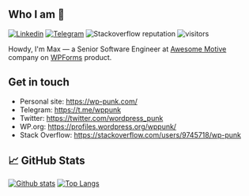 ## Who I am 🤔

[![Linkedin](https://img.shields.io/badge/-wppunk-blue?style=flat&logo=Linkedin&logoColor=white&link=https://www.linkedin.com/in/wppunk/)](https://www.linkedin.com/in/wppunk/)
[![Telegram](https://img.shields.io/badge/-wppunk-0088cc?style=flat&logo=Telegram&logoColor=white&link=https://web.telegram.org/#/im?p=@wppunk)](https://web.telegram.org/#/im?p=@wppunk)
![Stackoverflow reputation](https://img.shields.io/stackexchange/stackoverflow/r/9745718?label=reputation&logo=stackoverflow)
![visitors](https://visitor-badge.laobi.icu/badge?page_id=wppunk.wppunk)

Howdy, I'm Max — a Senior Software Engineer at [Awesome Motive](https://awesomemotive.com/) company on [WPForms](https://wpforms.com/) product.

## Get in touch
- Personal site: https://wp-punk.com/
- Telegram: https://t.me/wppunk
- Twitter: https://twitter.com/wordpress_punk
- WP.org: https://profiles.wordpress.org/wppunk/
- Stack Overflow: https://stackoverflow.com/users/9745718/wp-punk

## 📈 GitHub Stats

[![Github stats](https://github-readme-stats.vercel.app/api?username=wppunk&count_private=true&show_icons=true&include_all_commits=true&show_icons=true&hide_title=true&theme=gotham)](https://github.com/wppunk/github-readme-stats)
[![Top Langs](https://github-readme-stats.vercel.app/api/top-langs/?username=wppunk&count_private=true&layout=compact&include_all_commits=true&show_icons=true&hide_title=true&theme=gotham)](https://github.com/wppunk/github-readme-stats)
